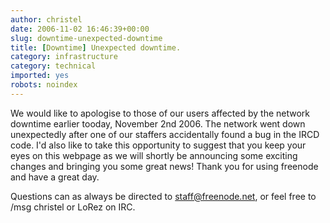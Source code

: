 ```yaml
---
author: christel
date: 2006-11-02 16:46:39+00:00
slug: downtime-unexpected-downtime
title: [Downtime] Unexpected downtime.
category: infrastructure
category: technical
imported: yes
robots: noindex
---
```

We would like to apologise to those of our users affected by the network downtime earlier tooday, November 2nd 2006. The network went down unexpectedly after one of our staffers accidentally found a bug in the IRCD code.
I'd also like to take this opportunity to suggest that you keep your eyes on this webpage as we will shortly be announcing some exciting changes and bringing you some great news!
Thank you for using freenode and have a great day.

Questions can as always be directed to staff@freenode.net, or feel free to /msg christel or LoRez on IRC.


